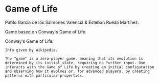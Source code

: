 # Game of Life

Pablo García de los Salmones Valencia & Esteban Rueda Martínez.
 
Game based on Conway's Game of Life.

Conway's Game of Life:
	
	Info given by Wikipedia.
	
	The "game" is a zero-player game, meaning that its evolution is determined by its initial state, requiring no further input. One interacts with the Game of Life by creating an initial configuration and observing how it evolves or, for advanced players, by creating patterns with particular properties.